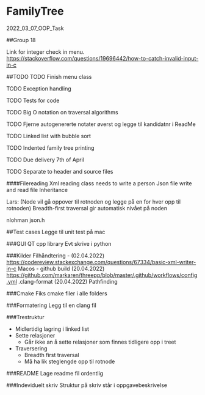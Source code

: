 # FamilyTree
2022_03_07_OOP_Task

##Group 18

Link for integer check in menu.
https://stackoverflow.com/questions/19696442/how-to-catch-invalid-input-in-c

##TODO
TODO Finish menu class

TODO Exception handling

TODO Tests for code

TODO Big O notation on traversal algorithms

TODO Fjerne autogenererte notater øverst og legge til kandidatnr i ReadMe

TODO Linked list with bubble sort

TODO Indented family tree printing

TODO Due delivery 7th of April

TODO Separate to header and source files

####Filereading
Xml reading class needs to write a person
Json file write and read file
Inheritance

Lars:
(Node vil gå oppover til rotnoden og legge på en for hver opp til rotnoden)
Breadth-first traversal gir automatisk nivået på noden

nlohman json.h

##Test cases
Legge til unit test på mac

###GUI
QT cpp library
Evt skrive i python

###Kilder
Filhåndtering - 
(02.04.2022)
https://codereview.stackexchange.com/questions/67334/basic-xml-writer-in-c
Macos - github build
(20.04.2022)
https://github.com/markaren/threepp/blob/master/.github/workflows/config.yml
.clang-format
(20.04.2022)
Pathfinding

###Cmake
Fiks cmake filer i alle folders

###Formatering
Legg til en clang fil

###Trestruktur 
- Midlertidig lagring i linked list
- Sette relasjoner
  - Går ikke an å sette relasjoner som finnes tidligere opp i treet
- Traversering
  - Breadth first traversal
  - Må ha lik steglengde opp til rotnode

###README 
Lage readme fil ordentlig

###Indeviduelt skriv
Struktur på skriv står i oppgavebeskrivelse